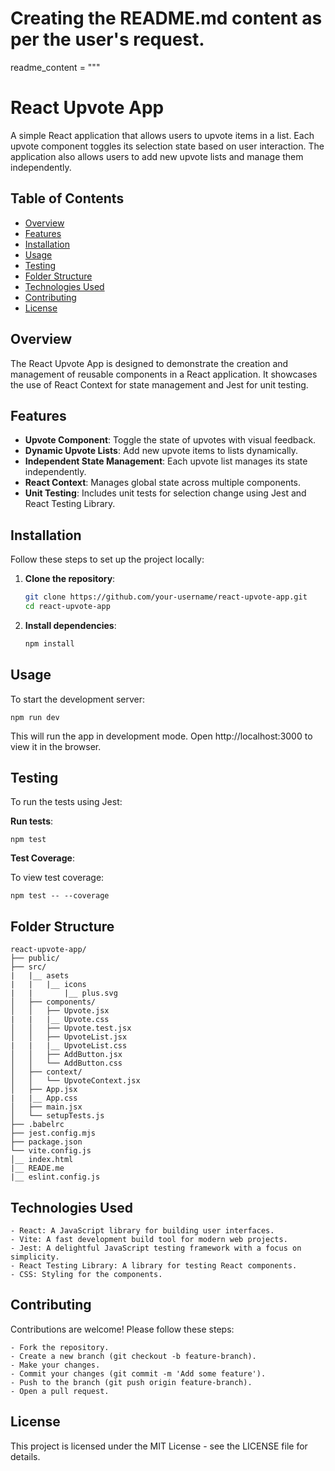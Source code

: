 # Creating the README.md content as per the user's request.

readme_content = """
# React Upvote App

A simple React application that allows users to upvote items in a list. Each upvote component toggles its selection state based on user interaction. The application also allows users to add new upvote lists and manage them independently.

## Table of Contents

- [Overview](#overview)
- [Features](#features)
- [Installation](#installation)
- [Usage](#usage)
- [Testing](#testing)
- [Folder Structure](#folder-structure)
- [Technologies Used](#technologies-used)
- [Contributing](#contributing)
- [License](#license)

## Overview

The React Upvote App is designed to demonstrate the creation and management of reusable components in a React application. It showcases the use of React Context for state management and Jest for unit testing.

## Features

- **Upvote Component**: Toggle the state of upvotes with visual feedback.
- **Dynamic Upvote Lists**: Add new upvote items to lists dynamically.
- **Independent State Management**: Each upvote list manages its state independently.
- **React Context**: Manages global state across multiple components.
- **Unit Testing**: Includes unit tests for selection change using Jest and React Testing Library.

## Installation

Follow these steps to set up the project locally:

1. **Clone the repository**:

   ```bash
   git clone https://github.com/your-username/react-upvote-app.git
   cd react-upvote-app

2. **Install dependencies**:

    ```bash
    npm install

## Usage
To start the development server:

    npm run dev

This will run the app in development mode. Open http://localhost:3000 to view it in the browser.

## Testing
To run the tests using Jest:

**Run tests**:
  
    npm test

 **Test Coverage**:

To view test coverage:

    npm test -- --coverage

## Folder Structure

    react-upvote-app/
    ├── public/
    ├── src/
    |   |__ asets
    |   |   |__ icons
    |   |       |__ plus.svg
    │   ├── components/
    │   │   ├── Upvote.jsx
    |   |   |__ Upvote.css
    │   │   ├── Upvote.test.jsx
    │   │   ├── UpvoteList.jsx
    |   |   |__ UpvoteList.css
    │   │   ├── AddButton.jsx
    │   │   └── AddButton.css
    │   ├── context/
    │   │   └── UpvoteContext.jsx
    │   ├── App.jsx
    |   |__ App.css
    │   ├── main.jsx
    │   └── setupTests.js
    ├── .babelrc
    ├── jest.config.mjs
    ├── package.json
    └── vite.config.js
    │__ index.html
    |__ READE.me
    |__ eslint.config.js

##  Technologies Used
    - React: A JavaScript library for building user interfaces.
    - Vite: A fast development build tool for modern web projects.
    - Jest: A delightful JavaScript testing framework with a focus on simplicity.
    - React Testing Library: A library for testing React components.
    - CSS: Styling for the components.

## Contributing
Contributions are welcome! Please follow these steps:

    - Fork the repository.
    - Create a new branch (git checkout -b feature-branch).
    - Make your changes.
    - Commit your changes (git commit -m 'Add some feature').
    - Push to the branch (git push origin feature-branch).
    - Open a pull request.

## License

This project is licensed under the MIT License - see the LICENSE file for details.